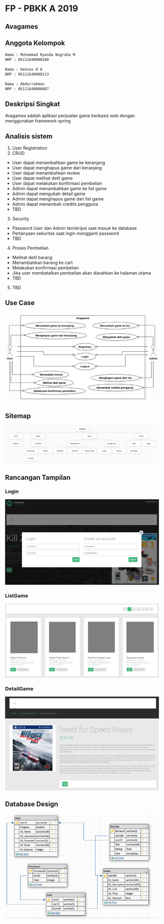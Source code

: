 # FP - PBKK A 2019
## Avagames

## Anggota Kelompok
```
Nama : Muhammad Ryanda Nugraha M
NRP : 05111640000180

Nama : Dennas H A
NRP : 05111640000113

Nama : Abdurrahman
NRP : 05111640000087
```
## Deskripsi Singkat
Avagames adalah aplikasi penjualan game berbasis web dengan menggunakan framework spring  
## Analisis sistem
1. User Registration
2. CRUD
* User dapat menambahkan game ke keranjang
* User dapat menghapus game dari keranjang
* User dapat menambahkan review
* User dapat melihat detil game
* User dapat melakukan konfirmasi pembelian
* Admin dapat menambahkan game ke list game
* Admin dapat mengubah detail game
* Admin dapat menghapus game dari list game
* Admin dapat menambah credits pengguna
* TBD
3. Security
* Password User dan Admin terinkripsi saat masuk ke database
* Pertanyaan sekuritas saat ingin mengganti password
* TBD
4. Proses Pembelian
* Melihat detil barang
* Menambahkan barang ke cart
* Melakukan konfirmasi pembelian
* Jika user membatalkan pembelian akan diarahkan ke halaman utama
* TBD
5. TBD

## Use Case
![UC](UseCase.jpeg)

## Sitemap
![SiteMap](SiteMap.png)

## Rancangan Tampilan
### Login
![Login](Login.PNG)
### ListGame
![ListGame](ListGame.PNG)
### DetailGame
![DetailGame](DetailGame.PNG)

## Database Design
![Database](AvagamesPDM.png)






